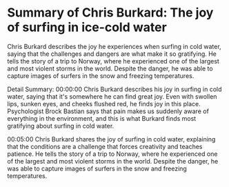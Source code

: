 # Summary of Chris Burkard: The joy of surfing in ice-cold water

Chris Burkard describes the joy he experiences when surfing in cold water, saying that the challenges and dangers are what make it so gratifying. He tells the story of a trip to Norway, where he experienced one of the largest and most violent storms in the world. Despite the danger, he was able to capture images of surfers in the snow and freezing temperatures.

Detail Summary: 
00:00:00
Chris Burkard describes his joy in surfing in cold water, saying that it's somewhere he can find great joy. Even with swollen lips, sunken eyes, and cheeks flushed red, he finds joy in this place. Psychologist Brock Bastian says that pain makes us suddenly aware of everything in the environment, and this is what Burkard finds most gratifying about surfing in cold water.

00:05:00
Chris Burkard shares the joy of surfing in cold water, explaining that the conditions are a challenge that forces creativity and teaches patience. He tells the story of a trip to Norway, where he experienced one of the largest and most violent storms in the world. Despite the danger, he was able to capture images of surfers in the snow and freezing temperatures.

